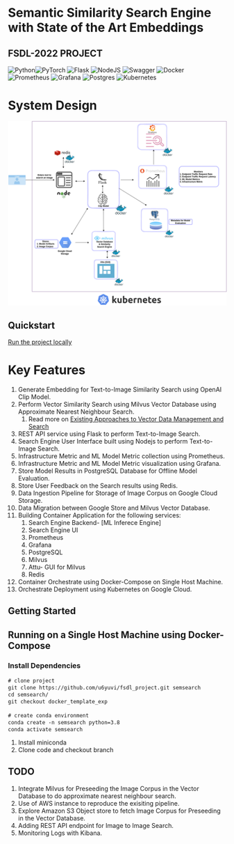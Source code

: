 # Semantic Similarity Search Engine with State of the Art Embeddings

## FSDL-2022 PROJECT





![Python](https://img.shields.io/badge/python-3670A0?style=for-the-badge&logo=python&logoColor=ffdd54)![PyTorch](https://img.shields.io/badge/PyTorch-%23EE4C2C.svg?style=for-the-badge&logo=PyTorch&logoColor=white) ![Flask](https://img.shields.io/badge/flask-%23000.svg?style=for-the-badge&logo=flask&logoColor=white) ![NodeJS](https://img.shields.io/badge/node.js-6DA55F?style=for-the-badge&logo=node.js&logoColor=white) ![Swagger](https://img.shields.io/badge/-Swagger-%23Clojure?style=for-the-badge&logo=swagger&logoColor=white) ![Docker](https://img.shields.io/badge/docker-%230db7ed.svg?style=for-the-badge&logo=docker&logoColor=white) ![Prometheus](https://img.shields.io/badge/Prometheus-E6522C?style=for-the-badge&logo=Prometheus&logoColor=white) ![Grafana](https://img.shields.io/badge/grafana-%23F46800.svg?style=for-the-badge&logo=grafana&logoColor=white) ![Postgres](https://img.shields.io/badge/postgres-%23316192.svg?style=for-the-badge&logo=postgresql&logoColor=white) ![Kubernetes](https://img.shields.io/badge/kubernetes-%23326ce5.svg?style=for-the-badge&logo=kubernetes&logoColor=white)



# System Design

![](./images/SemSearch-SystemDesign.drawio.png)



## Quickstart

[Run the project locally](Introduction.md)

# Key Features

1. Generate Embedding for Text-to-Image Similarity Search using OpenAI Clip Model.
2. Perform Vector Similarity Search using  Milvus Vector Database using Approximate Nearest Neighbour Search.
   1. Read more on [Existing Approaches to Vector Data Management and Search](https://milvus.io/blog/scalable-and-blazing-fast-similarity-search-with-milvus-vector-database.md#Existing-Approaches-to-Vector-Data-Management-and-Search)
3. REST API service using Flask to perform Text-to-Image Search.
4. Search Engine User Interface built using Nodejs to perform Text-to-Image Search.
5. Infrastructure Metric and ML Model Metric collection using Prometheus.
6. Infrastructure Metric and ML Model Metric visualization using Grafana.
7. Store Model Results in PostgreSQL Database for Offline Model Evaluation.
8. Store User Feedback on the Search results using Redis.
9. Data Ingestion Pipeline for Storage of Image Corpus on Google Cloud Storage.
10. Data Migration between Google Store and Milvus Vector Database.
11. Building Container Application for the following services:
    1. Search Engine Backend- [ML Inferece Engine]
    2. Search Engine UI
    3. Prometheus
    4. Grafana
    5. PostgreSQL
    6. Milvus
    7. Attu- GUI for Milvus
    8. Redis
12. Container Orchestrate using Docker-Compose on Single Host Machine.
13. Orchestrate Deployment using Kubernetes on Google Cloud.



## Getting Started

## Running on a Single Host Machine using Docker-Compose

### Install Dependencies

```
# clone project 
git clone https://github.com/u6yuvi/fsdl_project.git semsearch
cd semsearch/
git checkout docker_template_exp

# create conda environment
conda create -n semsearch python=3.8
conda activate semsearch
```



1. Install miniconda
2. Clone code and checkout branch



## TODO

1. Integrate Milvus for Preseeding the Image Corpus in the Vector Database to do approximate nearest neighbour search.
3. Use of AWS instance to reproduce the exisiting pipeline.
4. Explore Amazon S3 Object store to fetch Image Corpus for Preseeding in the Vector Database.
5. Adding REST API endpoint for Image to Image Search.
6. Monitoring Logs with Kibana.
